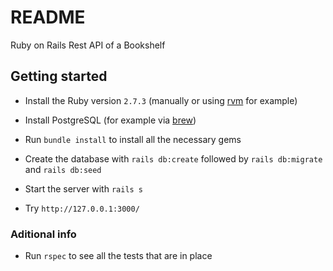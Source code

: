 # README

Ruby on Rails Rest API of a Bookshelf

## Getting started

* Install the Ruby version `2.7.3` (manually or using [rvm](https://rvm.io) for example)

* Install PostgreSQL (for example via [brew](https://brew.sh))

* Run `bundle install` to install all the necessary gems

* Create the database with `rails db:create` followed by `rails db:migrate` and `rails db:seed`

* Start the server with `rails s`

* Try `http://127.0.0.1:3000/`

### Aditional info

* Run `rspec` to see all the tests that are in place
